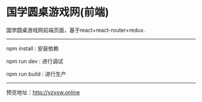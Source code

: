 # 国学圆桌游戏网(前端)

国学圆桌游戏网前端页面，基于react+react-router+redux.


---
npm install : 安装依赖

npm run dev : 进行调试

npm run build : 进行生产

---

预览地址：http://yzyxw.online
